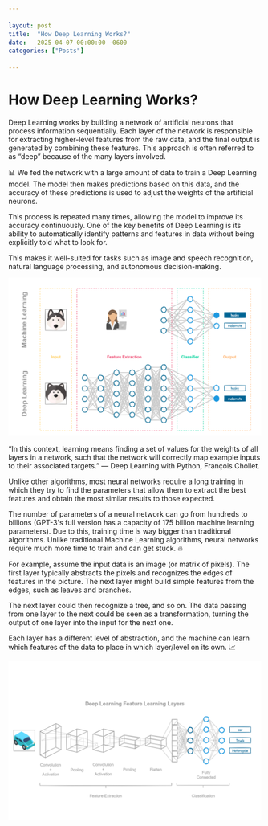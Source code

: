 ```yaml
---

layout: post
title:  "How Deep Learning Works?"
date:   2025-04-07 00:00:00 -0600
categories: ["Posts"] 

---
```


# How Deep Learning Works?

Deep Learning works by building a network of artificial neurons that process information sequentially. Each layer of the network is responsible for extracting higher-level features from the raw data, and the final output is generated by combining these features. This approach is often referred to as “deep” because of the many layers involved. 

📊 We fed the network with a large amount of data to train a Deep Learning model. The model then makes predictions based on this data, and the accuracy of these predictions is used to adjust the weights of the artificial neurons. 

This process is repeated many times, allowing the model to improve its accuracy continuously. One of the key benefits of Deep Learning is its ability to automatically identify patterns and features in data without being explicitly told what to look for. 

This makes it well-suited for tasks such as image and speech recognition, natural language processing, and autonomous decision-making.

![ML VS DL](/images/2025/deep-learning.png)

“In this context, learning means finding a set of values for the weights of all layers in a network, such that the network will correctly map example inputs to their associated targets.” — Deep Learning with Python, François Chollet.

Unlike other algorithms, most neural networks require a long training in which they try to find the parameters that allow them to extract the best features and obtain the most similar results to those expected. 

The number of parameters of a neural network can go from hundreds to billions (GPT-3's full version has a capacity of 175 billion machine learning parameters). Due to this, training time is way bigger than traditional algorithms. Unlike traditional Machine Learning algorithms, neural networks require much more time to train and can get stuck. 🔥

For example, assume the input data is an image (or matrix of pixels). The first layer typically abstracts the pixels and recognizes the edges of features in the picture. The next layer might build simple features from the edges, such as leaves and branches. 

The next layer could then recognize a tree, and so on. The data passing from one layer to the next could be seen as a transformation, turning the output of one layer into the input for the next one. 

Each layer has a different level of abstraction, and the machine can learn which features of the data to place in which layer/level on its own. 📈

![deep learning layers](/images/2025/deep-learning-layers.png)